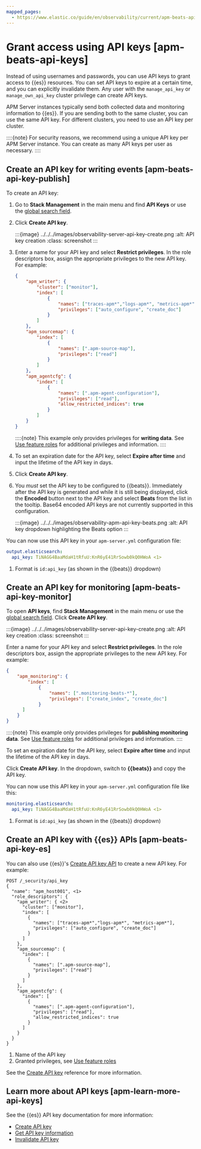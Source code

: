 ```yaml
---
mapped_pages:
  - https://www.elastic.co/guide/en/observability/current/apm-beats-api-keys.html
---
```


# Grant access using API keys [apm-beats-api-keys]

Instead of using usernames and passwords, you can use API keys to grant access to {{es}} resources. You can set API keys to expire at a certain time, and you can explicitly invalidate them. Any user with the `manage_api_key` or `manage_own_api_key` cluster privilege can create API keys.

APM Server instances typically send both collected data and monitoring information to {{es}}. If you are sending both to the same cluster, you can use the same API key. For different clusters, you need to use an API key per cluster.

::::{note}
For security reasons, we recommend using a unique API key per APM Server instance. You can create as many API keys per user as necessary.
::::



## Create an API key for writing events [apm-beats-api-key-publish]

To create an API key:

1. Go to **Stack Management** in the main menu and find **API Keys** or use the [global search field](../../../get-started/the-stack.md#kibana-navigation-search).
2. Click **Create API key**.

    :::{image} ../../../images/observability-server-api-key-create.png
    :alt: API key creation
    :class: screenshot
    :::

3. Enter a name for your API key and select **Restrict privileges**. In the role descriptors box, assign the appropriate privileges to the new API key. For example:

    ```json
    {
        "apm_writer": {
            "cluster": ["monitor"],
            "index": [
                {
                    "names": ["traces-apm*","logs-apm*", "metrics-apm*"],
                    "privileges": ["auto_configure", "create_doc"]
                }
            ]
        },
        "apm_sourcemap": {
            "index": [
                {
                    "names": [".apm-source-map"],
                    "privileges": ["read"]
                }
            ]
        },
        "apm_agentcfg": {
            "index": [
                {
                    "names": [".apm-agent-configuration"],
                    "privileges": ["read"],
                    "allow_restricted_indices": true
                }
            ]
        }
    }
    ```

    ::::{note}
    This example only provides privileges for **writing data**. See [Use feature roles](create-assign-feature-roles-to-apm-server-users.md) for additional privileges and information.
    ::::

4. To set an expiration date for the API key, select **Expire after time** and input the lifetime of the API key in days.
5. Click **Create API key**.
6. You *must* set the API key to be configured to {{beats}}. Immediately after the API key is generated and while it is still being displayed, click the **Encoded** button next to the API key and select **Beats** from the list in the tooltip. Base64 encoded API keys are not currently supported in this configuration.

    :::{image} ../../../images/observability-apm-api-key-beats.png
    :alt: API key dropdown highlighting the Beats option
    :::


You can now use this API key in your `apm-server.yml` configuration file:

```yaml
output.elasticsearch:
  api_key: TiNAGG4BaaMdaH1tRfuU:KnR6yE41RrSowb0kQ0HWoA <1>
```

1. Format is `id:api_key` (as shown in the {{beats}} dropdown)



## Create an API key for monitoring [apm-beats-api-key-monitor]

To open **API keys**, find **Stack Management** in the main menu or use the [global search field](../../../get-started/the-stack.md#kibana-navigation-search). Click **Create API key**.

:::{image} ../../../images/observability-server-api-key-create.png
:alt: API key creation
:class: screenshot
:::

Enter a name for your API key and select **Restrict privileges**. In the role descriptors box, assign the appropriate privileges to the new API key. For example:

```json
{
    "apm_monitoring": {
        "index": [
            {
                "names": [".monitoring-beats-*"],
                "privileges": ["create_index", "create_doc"]
            }
      ]
    }
}
```

::::{note}
This example only provides privileges for **publishing monitoring data**. See [Use feature roles](create-assign-feature-roles-to-apm-server-users.md) for additional privileges and information.
::::


To set an expiration date for the API key, select **Expire after time** and input the lifetime of the API key in days.

Click **Create API key**. In the dropdown, switch to **{{beats}}** and copy the API key.

You can now use this API key in your `apm-server.yml` configuration file like this:

```yaml
monitoring.elasticsearch:
  api_key: TiNAGG4BaaMdaH1tRfuU:KnR6yE41RrSowb0kQ0HWoA <1>
```

1. Format is `id:api_key` (as shown in the {{beats}} dropdown)



## Create an API key with {{es}} APIs [apm-beats-api-key-es]

You can also use {{es}}'s [Create API key API](https://www.elastic.co/guide/en/elasticsearch/reference/current/security-api-create-api-key.html) to create a new API key. For example:

```console
POST /_security/api_key
{
  "name": "apm_host001", <1>
  "role_descriptors": {
    "apm_writer": { <2>
      "cluster": ["monitor"],
      "index": [
        {
          "names": ["traces-apm*","logs-apm*", "metrics-apm*"],
          "privileges": ["auto_configure", "create_doc"]
        }
      ]
    },
    "apm_sourcemap": {
      "index": [
        {
          "names": [".apm-source-map"],
          "privileges": ["read"]
        }
      ]
    },
    "apm_agentcfg": {
      "index": [
        {
          "names": [".apm-agent-configuration"],
          "privileges": ["read"],
          "allow_restricted_indices": true
        }
      ]
    }
  }
}
```

1. Name of the API key
2. Granted privileges, see [Use feature roles](create-assign-feature-roles-to-apm-server-users.md)


See the [Create API key](https://www.elastic.co/guide/en/elasticsearch/reference/current/security-api-create-api-key.html) reference for more information.


## Learn more about API keys [apm-learn-more-api-keys]

See the {{es}} API key documentation for more information:

* [Create API key](https://www.elastic.co/guide/en/elasticsearch/reference/current/security-api-create-api-key.html)
* [Get API key information](https://www.elastic.co/guide/en/elasticsearch/reference/current/security-api-get-api-key.html)
* [Invalidate API key](https://www.elastic.co/guide/en/elasticsearch/reference/current/security-api-invalidate-api-key.html)
